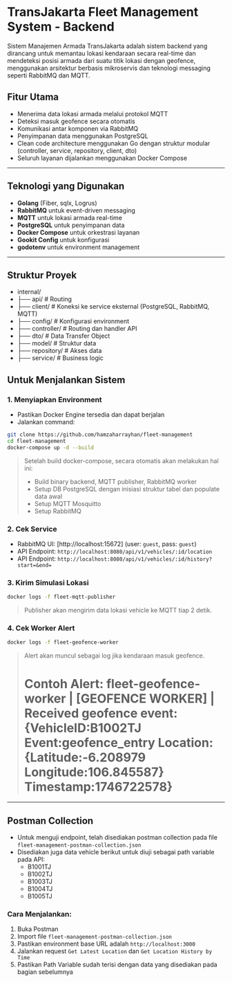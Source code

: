 # TransJakarta Fleet Management System - Backend

Sistem Manajemen Armada TransJakarta adalah sistem backend yang dirancang untuk memantau lokasi kendaraan secara real-time dan mendeteksi posisi armada dari suatu titik lokasi dengan geofence, menggunakan arsitektur berbasis mikroservis dan teknologi messaging seperti RabbitMQ dan MQTT.

## Fitur Utama

- Menerima data lokasi armada melalui protokol MQTT
- Deteksi masuk geofence secara otomatis
- Komunikasi antar komponen via RabbitMQ
- Penyimpanan data menggunakan PostgreSQL
- Clean code architecture menggunakan Go dengan struktur modular (controller, service, repository, client, dto)
- Seluruh layanan dijalankan menggunakan Docker Compose

---

## Teknologi yang Digunakan

- **Golang** (Fiber, sqlx, Logrus)
- **RabbitMQ** untuk event-driven messaging
- **MQTT** untuk lokasi armada real-time
- **PostgreSQL** untuk penyimpanan data
- **Docker Compose** untuk orkestrasi layanan
- **Gookit Config** untuk konfigurasi
- **godotenv** untuk environment management

---

## Struktur Proyek
- internal/
- ├── api/ # Routing
- ├── client/ # Koneksi ke service eksternal (PostgreSQL, RabbitMQ, MQTT)
- ├── config/ # Konfigurasi environment
- ├── controller/ # Routing dan handler API
- ├── dto/ # Data Transfer Object
- ├── model/ # Struktur data
- ├── repository/ # Akses data
- ├── service/ # Business logic

## Untuk Menjalankan Sistem

### 1. Menyiapkan Environment
- Pastikan Docker Engine tersedia dan dapat berjalan
- Jalankan command:
```bash
git clone https://github.com/hamzaharrayhan/fleet-management
cd fleet-management
docker-compose up -d --build
```

> Setelah build docker-compose, secara otomatis akan melakukan hal ini:
> - Build binary backend, MQTT publisher, RabbitMQ worker
> - Setup DB PostgreSQL dengan inisiasi struktur tabel dan populate data awal
> - Setup MQTT Mosquitto
> - Setup RabbitMQ

### 2. Cek Service
- RabbitMQ UI: [http://localhost:15672] (user: `guest`, pass: `guest`)
- API Endpoint: `http://localhost:8080/api/v1/vehicles/:id/location`
- API Endpoint: `http://localhost:8080/api/v1/vehicles/:id/history?start=&end=`

### 3. Kirim Simulasi Lokasi
```bash
docker logs -f fleet-mqtt-publisher
```
> Publisher akan mengirim data lokasi vehicle ke MQTT tiap 2 detik.

### 4. Cek Worker Alert
```bash
docker logs -f fleet-geofence-worker
```
> Alert akan muncul sebagai log jika kendaraan masuk geofence.
> # Contoh Alert: fleet-geofence-worker | [GEOFENCE WORKER] | Received geofence event: {VehicleID:B1002TJ Event:geofence_entry Location:{Latitude:-6.208979 Longitude:106.845587} Timestamp:1746722578}

---


## Postman Collection

- Untuk menguji endpoint, telah disediakan postman collection pada file `fleet-management-postman-collection.json`
- Disediakan juga data vehicle berikut untuk diuji sebagai path variable pada API:
    - B1001TJ
    - B1002TJ
    - B1003TJ
    - B1004TJ
    - B1005TJ

### Cara Menjalankan:
1. Buka Postman
2. Import file `fleet-management-postman-collection.json`
3. Pastikan environment base URL adalah `http://localhost:3000`
4. Jalankan request `Get Latest Location` dan `Get Location History by Time`
5. Pastikan Path Variable sudah terisi dengan data yang disediakan pada bagian sebelumnya

